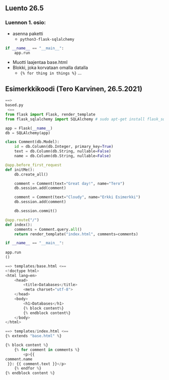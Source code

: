 ## Luento 26.5

### Luennon 1. osio:

- asenna paketti
  - `python3-flask-sqlalchemy`
```python
if __name__ == "__main__":
	app.run
```

- Muotti laajentaa base.html
- Blokki, joka korvataan omalla datalla
  - `{% for thing in things %}` ...


## Esimerkkikoodi (Tero Karvinen, 26.5.2021)

```python
==> 
based.py
 <==
from flask import Flask, render_template
from flask_sqlalchemy import SQLAlchemy # sudo apt-get install flask_sqlaclhemy

app = Flask(__name__)
db = SQLAlchemy(app)

class Comment(db.Model):
    id = db.Column(db.Integer, primary_key=True)
    text = db.Column(db.String, nullable=False)
    name = db.Column(db.String, nullable=False)

@app.before_first_request
def initMe():
    db.create_all()

    comment = Comment(text="Great day!", name="Tero")
    db.session.add(comment)

    comment = Comment(text="Cloudy", name="Erkki Esimerkki")
    db.session.add(comment)

    db.session.commit()

@app.route("/")
def index():
    comments = Comment.query.all()
    return render_template("index.html", comments=comments)

if __name__ == "__main__":
    
app.run
()

==> templates/base.html <==
<!doctype html>
<html lang=en>
	<head>
		<title>Databases</title>
		<meta charset="utf-8">
	</head>
	<body>
		<h1>Databases</h1>
		{% block content%}
		{% endblock content%}
	</body>
</html>

==> templates/index.html <==
{% extends "base.html" %}

{% block content %}
	{% for comment in comments %}
		<p>{{ 
comment.name
 }}: {{ comment.text }}</p>
	{% endfor %}
{% endblock content %}
```
